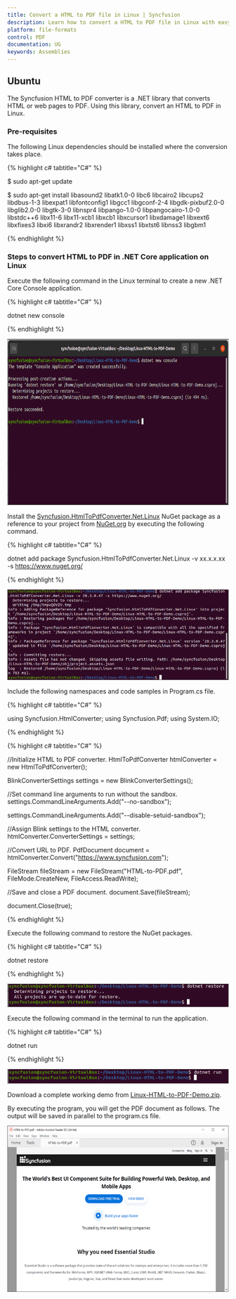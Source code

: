 ```yaml
---
title: Convert a HTML to PDF file in Linux | Syncfusion
description: Learn how to convert a HTML to PDF file in Linux with easy steps using Syncfusion .NET HTML converter library.
platform: file-formats
control: PDF
documentation: UG
keywords: Assemblies
---
```


## Ubuntu

The Syncfusion HTML to PDF converter is a .NET library that converts HTML or web pages to PDF.  Using this library, convert an HTML to PDF in Linux.

### Pre-requisites

The following Linux dependencies should be installed where the conversion takes place. 

{% highlight c# tabtitle="C#" %}

$ sudo apt-get update

$ sudo apt-get install libasound2 libatk1.0-0 libc6 libcairo2 libcups2 libdbus-1-3 libexpat1 libfontconfig1 libgcc1 libgconf-2-4 libgdk-pixbuf2.0-0 libglib2.0-0 libgtk-3-0 libnspr4 libpango-1.0-0 libpangocairo-1.0-0 libstdc++6 libx11-6 libx11-xcb1 libxcb1 libxcursor1 libxdamage1 libxext6 libxfixes3 libxi6 libxrandr2 libxrender1 libxss1 libxtst6 libnss3 libgbm1

{% endhighlight %}


### Steps to convert HTML to PDF in .NET Core application on Linux

Execute the following command in the Linux terminal to create a new .NET Core Console application.

{% highlight c# tabtitle="C#" %}

dotnet new console

{% endhighlight %}

![Convert HTMLToPDF Linux Step1](htmlconversion_images/LinuxStep1.png)

Install the [Syncfusion.HtmlToPdfConverter.Net.Linux](https://www.nuget.org/packages/Syncfusion.HtmlToPdfConverter.Net.Linux/) NuGet package as a reference to your project from [NuGet.org](https://www.nuget.org/) by executing the following command.

{% highlight c# tabtitle="C#" %}

dotnet add package Syncfusion.HtmlToPdfConverter.Net.Linux -v xx.x.x.xx -s https://www.nuget.org/

{% endhighlight %}

![Convert HTMLToPDF Linux Step2](htmlconversion_images/LinuxStep2.png)

Include the following namespaces and code samples in Program.cs file.

{% highlight c# tabtitle="C#" %}

using Syncfusion.HtmlConverter;
using Syncfusion.Pdf;
using System.IO;

{% endhighlight %}

{% highlight c# tabtitle="C#" %}

//Initialize HTML to PDF converter. 
HtmlToPdfConverter htmlConverter = new HtmlToPdfConverter();
 
BlinkConverterSettings settings = new BlinkConverterSettings();
     
//Set command line arguments to run without the sandbox. 
settings.CommandLineArguments.Add("--no-sandbox");

settings.CommandLineArguments.Add("--disable-setuid-sandbox");
     
//Assign Blink settings to the HTML converter.
htmlConverter.ConverterSettings = settings;
 
//Convert URL to PDF.
PdfDocument document = htmlConverter.Convert("https://www.syncfusion.com");
 
FileStream fileStream = new FileStream("HTML-to-PDF.pdf", FileMode.CreateNew, FileAccess.ReadWrite);

//Save and close a PDF document. 
document.Save(fileStream);

document.Close(true);

{% endhighlight %}

Execute the following command to restore the NuGet packages.

{% highlight c# tabtitle="C#" %}

dotnet restore

{% endhighlight %}

![Convert HTMLToPDF Linux Step3](htmlconversion_images/LinuxStep3.png)

Execute the following command in the terminal to run the application.

{% highlight c# tabtitle="C#" %}

dotnet run

{% endhighlight %}

![Convert HTMLToPDF Linux Step4](htmlconversion_images/LinuxStep4.png)

Download a complete working demo from [Linux-HTML-to-PDF-Demo.zip](https://www.syncfusion.com/downloads/support/directtrac/general/ze/Linux-HTML-to-PDF-Demo1625305923).

By executing the program, you will get the PDF document as follows. The output will be saved in parallel to the program.cs file.

![Convert HTMLToPDF Linux5](htmlconversion_images/htmltopdfoutput.png)

